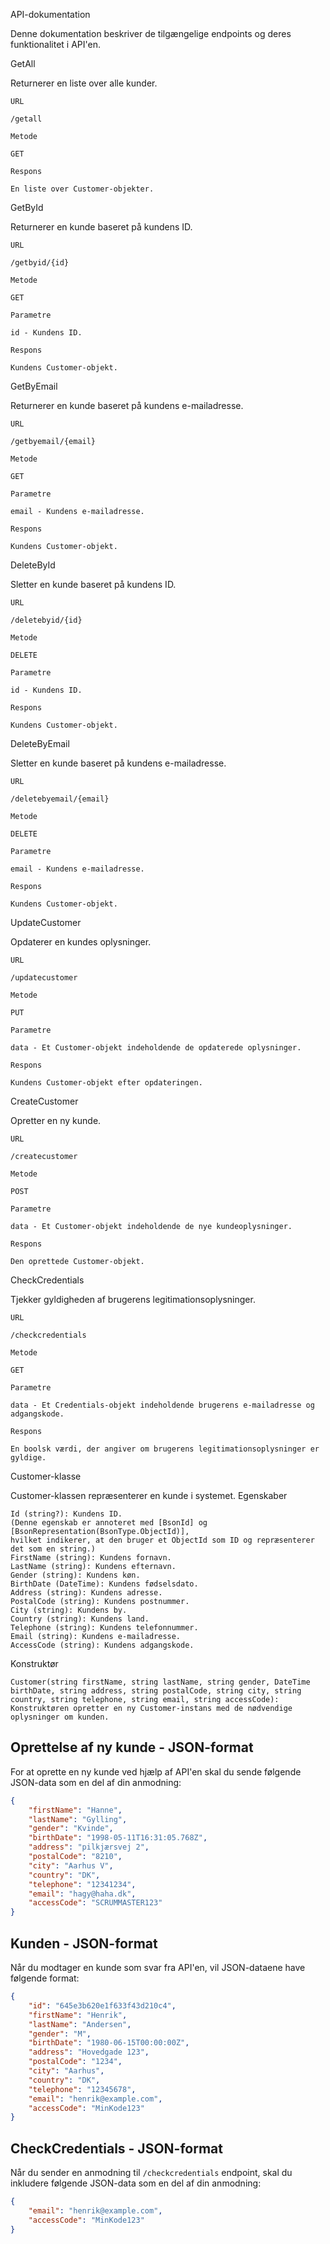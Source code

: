 API-dokumentation

Denne dokumentation beskriver de tilgængelige endpoints og deres funktionalitet i API'en.

GetAll

Returnerer en liste over alle kunder.

    URL

    /getall

    Metode

    GET

    Respons

    En liste over Customer-objekter.

GetById

Returnerer en kunde baseret på kundens ID.

    URL

    /getbyid/{id}

    Metode

    GET

    Parametre

    id - Kundens ID.

    Respons

    Kundens Customer-objekt.

GetByEmail

Returnerer en kunde baseret på kundens e-mailadresse.

    URL

    /getbyemail/{email}

    Metode

    GET

    Parametre

    email - Kundens e-mailadresse.

    Respons

    Kundens Customer-objekt.

DeleteById

Sletter en kunde baseret på kundens ID.

    URL

    /deletebyid/{id}

    Metode

    DELETE

    Parametre

    id - Kundens ID.

    Respons

    Kundens Customer-objekt.

DeleteByEmail

Sletter en kunde baseret på kundens e-mailadresse.

    URL

    /deletebyemail/{email}

    Metode

    DELETE

    Parametre

    email - Kundens e-mailadresse.

    Respons

    Kundens Customer-objekt.

UpdateCustomer

Opdaterer en kundes oplysninger.

    URL

    /updatecustomer

    Metode

    PUT

    Parametre

    data - Et Customer-objekt indeholdende de opdaterede oplysninger.

    Respons

    Kundens Customer-objekt efter opdateringen.

CreateCustomer

Opretter en ny kunde.

    URL

    /createcustomer

    Metode

    POST

    Parametre

    data - Et Customer-objekt indeholdende de nye kundeoplysninger.

    Respons

    Den oprettede Customer-objekt.

CheckCredentials

Tjekker gyldigheden af brugerens legitimationsoplysninger.

    URL

    /checkcredentials

    Metode

    GET

    Parametre

    data - Et Credentials-objekt indeholdende brugerens e-mailadresse og adgangskode.

    Respons

    En boolsk værdi, der angiver om brugerens legitimationsoplysninger er gyldige.
    
Customer-klasse

Customer-klassen repræsenterer en kunde i systemet.
Egenskaber

    Id (string?): Kundens ID. 
    (Denne egenskab er annoteret med [BsonId] og [BsonRepresentation(BsonType.ObjectId)],
    hvilket indikerer, at den bruger et ObjectId som ID og repræsenterer det som en string.)
    FirstName (string): Kundens fornavn.
    LastName (string): Kundens efternavn.
    Gender (string): Kundens køn.
    BirthDate (DateTime): Kundens fødselsdato.
    Address (string): Kundens adresse.
    PostalCode (string): Kundens postnummer.
    City (string): Kundens by.
    Country (string): Kundens land.
    Telephone (string): Kundens telefonnummer.
    Email (string): Kundens e-mailadresse.
    AccessCode (string): Kundens adgangskode.

Konstruktør

    Customer(string firstName, string lastName, string gender, DateTime birthDate, string address, string postalCode, string city, string country, string telephone, string email, string accessCode):
    Konstruktøren opretter en ny Customer-instans med de nødvendige oplysninger om kunden.
    
    
## Oprettelse af ny kunde - JSON-format

For at oprette en ny kunde ved hjælp af API'en skal du sende følgende JSON-data som en del af din anmodning:

```json
{
    "firstName": "Hanne",
    "lastName": "Gylling",
    "gender": "Kvinde",
    "birthDate": "1998-05-11T16:31:05.768Z",
    "address": "pilkjærsvej 2",
    "postalCode": "8210",
    "city": "Aarhus V",
    "country": "DK",
    "telephone": "12341234",
    "email": "hagy@haha.dk",
    "accessCode": "SCRUMMASTER123"
}

``` 
## Kunden - JSON-format

Når du modtager en kunde som svar fra API'en, vil JSON-dataene have følgende format:

```json
{
    "id": "645e3b620e1f633f43d210c4",
    "firstName": "Henrik",
    "lastName": "Andersen",
    "gender": "M",
    "birthDate": "1980-06-15T00:00:00Z",
    "address": "Hovedgade 123",
    "postalCode": "1234",
    "city": "Aarhus",
    "country": "DK",
    "telephone": "12345678",
    "email": "henrik@example.com",
    "accessCode": "MinKode123"
}
``` 
## CheckCredentials - JSON-format

Når du sender en anmodning til `/checkcredentials` endpoint, skal du inkludere følgende JSON-data som en del af din anmodning:

```json
{
    "email": "henrik@example.com",
    "accessCode": "MinKode123"
}
